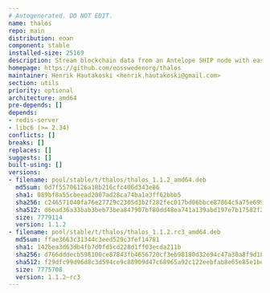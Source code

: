 ```yaml
---
# Autogenerated. DO NOT EDIT.
name: thalos
repo: main
distribution: eoan
component: stable
installed-size: 25169
description: Stream blockchain data from an Antelope SHIP node with ease.
homepage: https://github.com/eosswedenorg/thalos
maintainer: Henrik Hautakoski <henrik.hautakoski@gmail.com>
section: utils
priority: optional
architecture: amd64
pre-depends: []
depends:
- redis-server
- libc6 (>= 2.34)
conflicts: []
breaks: []
replaces: []
suggests: []
built-using: []
versions:
- filename: pool/stable/t/thalos/thalos_1.1.2_amd64.deb
  md5sum: 0d7f55706126a18b216cfc406d343e86
  sha1: 089bf8a55cbeead2007ad28ca74ba1a3ff62bbb5
  sha256: c246571040fa76e27729c2305d3b2f282fec017bd06bbce87864c5a75e699d49
  sha512: d6ead36a33bab3beb73bea847907bf80dd48ea741a139abd197e7b17582f273cb9b999a095889b5ab7cba5aa8d5ba0c7ac683b46fd9edb72b1cf053b332809ae
  size: 7779114
  version: 1.1.2
- filename: pool/stable/t/thalos/thalos_1.1.2.rc3_amd64.deb
  md5sum: ffae3663c31344c3eed529c3fef14781
  sha1: 142bea3d63db4fb7d0fd5cd228d1ff03ecda211b
  sha256: d766dddecb596100ce87843fb4656720cf3eb98180d32e94c47a30a8f9d180a6
  sha512: f29dfc99d96d8c3d594ce9c88909d47c68965a92c122eebfab8e65e85e1bec7c3d2f4b7ddd5cd97483d89437a250dd18e29a3268e8e1becf92c4f02b095181ec
  size: 7775708
  version: 1.1.2~rc3
---
```

